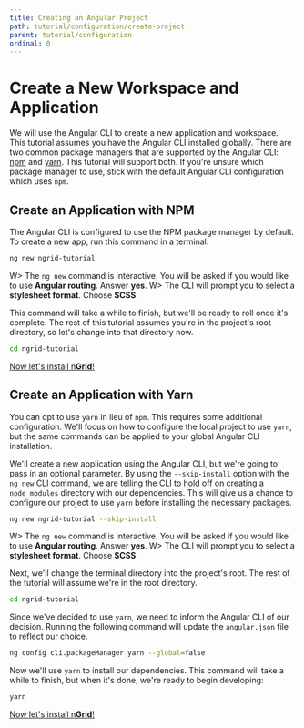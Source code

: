 ```yaml
---
title: Creating an Angular Project
path: tutorial/configuration/create-project
parent: tutorial/configuration
ordinal: 0
---
```


# Create a New Workspace and Application

We will use the Angular CLI to create a new application and workspace. This tutorial assumes you have the Angular CLI installed
globally. There are two common package managers that are supported by the Angular CLI: 
[npm](./create-project#create-an-application-with-npm) and 
[yarn](./create-project#create-an-application-with-yarn). This tutorial will support both.
If you're unsure which package manager to use, stick with the default Angular CLI configuration which uses `npm`.

## Create an Application with NPM

The Angular CLI is configured to use the NPM package manager by default. To create a new app, run this command in a terminal:

```bash
ng new ngrid-tutorial
```

W> The `ng new` command is interactive. You will be asked if you would like to use **Angular routing**. Answer **yes**.
W> The CLI will prompt you to select a **stylesheet format**. Choose **SCSS**.

This command will take a while to finish, but we'll be ready to roll once it's complete. The rest of this tutorial assumes
you're in the project's root directory, so let's change into that directory now.

```bash
cd ngrid-tutorial
```
[Now let's install n**Grid**!](../install#installing-ngrid)

## Create an Application with Yarn

You can opt to use `yarn` in lieu of `npm`. This requires some additional configuration. We'll focus on how to configure
the local project to use `yarn`, but the same commands can be applied to your global Angular CLI installation.

We'll create a new application using the Angular CLI, but we're going to pass in an optional parameter. By using the `--skip-install`
option with the `ng new` CLI command, we are telling the CLI to hold off on creating a `node_modules` directory with our dependencies.
This will give us a chance to configure our project to use `yarn` before installing the necessary packages.

```bash
ng new ngrid-tutorial --skip-install
```

W> The `ng new` command is interactive. You will be asked if you would like to use **Angular routing**. Answer **yes**.
W> The CLI will prompt you to select a **stylesheet format**. Choose **SCSS**.

Next, we'll change the terminal directory into the project's root. The rest of the tutorial will assume we're in the root directory.

```bash
cd ngrid-tutorial
```

Since we've decided to use `yarn`, we need to inform the Angular CLI of our decision. Running the following command will update the `angular.json` file to reflect our choice.

```bash
ng config cli.packageManager yarn --global=false
```

Now we'll use `yarn` to install our dependencies. This command will take a while to finish, but when it's done, we're ready to begin developing:

```bash
yarn
````
[Now let's install n**Grid**!](../install#installing-ngrid)
